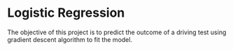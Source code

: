 # Logistic Regression
The objective of this project is to predict the outcome of a driving test using gradient descent algorithm to fit the model.

